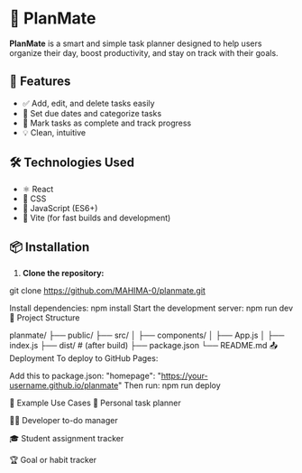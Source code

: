 # 🧠 PlanMate

**PlanMate** is a smart and simple task planner designed to help users organize their day, boost productivity, and stay on track with their goals.

## 🚀 Features

- ✅ Add, edit, and delete tasks easily
- 📅 Set due dates and categorize tasks
- 🎯 Mark tasks as complete and track progress
- 💡 Clean, intuitive


## 🛠️ Technologies Used

- ⚛️ React
- 🎨 CSS
- 🧠 JavaScript (ES6+)
- 🧩 Vite (for fast builds and development)

## 📦 Installation

1. **Clone the repository:**

git clone https://github.com/MAHIMA-0/planmate.git

Install dependencies:
npm install
Start the development server:
npm run dev
📁 Project Structure

planmate/
├── public/
├── src/
│   ├── components/
│   ├── App.js
│   ├── index.js
├── dist/              # (after build)
├── package.json
└── README.md
📤 Deployment
To deploy to GitHub Pages:

Add this to package.json:
"homepage": "https://your-username.github.io/planmate"
Then run:
npm run deploy

💼 Example Use Cases
📓 Personal task planner

🧑‍💻 Developer to-do manager

🎓 Student assignment tracker

🏆 Goal or habit tracker

